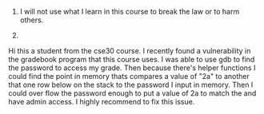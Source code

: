 1. I will not use what I learn in this course to break the law or to harm others.

2.

Hi this a student from the cse30 course. I recently found a vulnerability in the
gradebook program that this course uses. I was able to use gdb to find the password
to access my grade. Then because there's helper functions I could find
the point in memory thats compares a value of "2a" to another that one row below on
the stack to the password I input in memory. Then I could over flow the password
enough to put a value of 2a to match the and have admin access. I highly recommend
to fix this issue.
